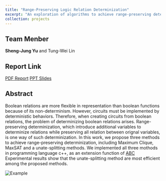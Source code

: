 ```yaml
---
title: "Range-Preserving Logic Relation Determinization"
excerpt: "An exploration of algorithms to achieve range-preserving determinization.<br/><img src='/images/LSV_final.png'>"
collection: projects
---
```

## Team Menber
**Sheng-Jung Yu** and Tung-Wei Lin

## Report Link
[PDF Report](https://YuTaiwan.github.io/files/LSV_report.pdf)
[PPT Slides](https://YuTaiwan.github.io/files/LSV_slides.pdf)

## Abstract

Boolean relations are more flexible in representation than boolean functions because of its non-determinism. 
However, circuits must be implemented by deterministic behaviors. 
Therefore, when creating circuits from boolean relations, the problem of determinizing boolean relations arises. Range-preserving determinization, which introduce additional variables to determinize relations while preserving all relation between orignal variables, is one way of such determinization.
In this work, we propose three methods to achieve range-preserving determinization, including Maximum Clique, MaxSAT and a unate-splitting methods.
We implemented all three mothods in programming language c++, as an extension function of [ABC](https://people.eecs.berkeley.edu/~alanmi/abc/) 
Experimental results show that the unate-splitting method are most efficient among the proposed methods.

![Example](https://YuTaiwan.github.io/images/LSV_final.png)